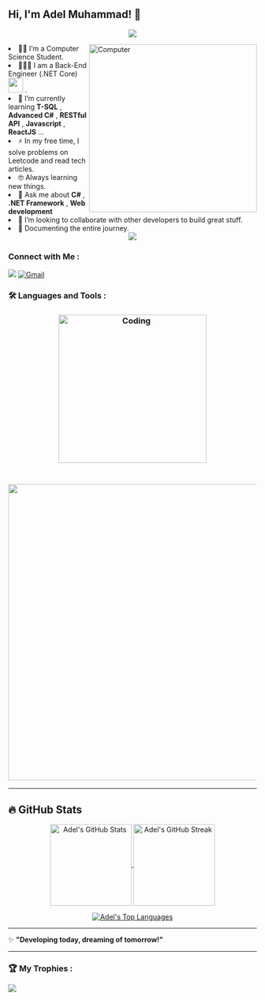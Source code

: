 <h2> Hi, I'm Adel Muhammad! 👋</h2>

<!-- Typing SVG by DenverCoder1 - https://github.com/DenverCoder1/readme-typing-svg -->
<p align="center">
  <a href="https://github.com/DenverCoder1/readme-typing-svg"><img src="https://readme-typing-svg.herokuapp.com/?lines=Software%20Engineer;Back-End%20Developer👨🏻‍💻;Always%20learning%20new%20things&font=Fira%20Code&center=true&width=440&height=45&color=2F81F7&vCenter=true&size=22"></a>
</p> 
<img src="https://github.com/lambiengcode/lambiengcode/blob/main/gif/dash.gif?raw=true" width="340px" align="right" alt="Computer">
<p
  
- 👨‍🎓 I’m a Computer Science Student.
- 👨🏻‍💻 I am a Back-End Engineer (.NET Core) <img src="https://media.giphy.com/media/WUlplcMpOCEmTGBtBW/giphy.gif" width="30"> .
- 🌱 I’m currently learning   **T-SQL** , **Advanced C#** , **RESTful API** ,  **Javascript** , **ReactJS** ...
- :zap: In my free time, I solve problems on Leetcode and read tech articles.
- 🤓 Always learning new things.
- 💬 Ask me about **C#** , **.NET Framework** , **Web development**
- 🤝 I’m looking to collaborate with other developers to build great stuff.
- 📄 Documenting the entire journey.

<div align="center">
    <img src="https://user-images.githubusercontent.com/73097560/115834477-dbab4500-a447-11eb-908a-139a6edaec5c.gif" />
</div>

### Connect with Me :
<a href="https://www.linkedin.com/in/adel-mohamed23" target="_blank"><img src="https://img.shields.io/badge/-Adel%20Muhammad-0077B5?style=for-the-badge&logo=Linkedin&logoColor=white"/></a>
[![Gmail](https://img.shields.io/badge/Gmail-D14836?style=for-the-badge&logo=gmail&logoColor=white&link=mailto:eslamshaban060@gmail.com)](mailto:adelmuhammad.r@gmail.com)


### :hammer_and_wrench: Languages and Tools :
<h3 align="center">
  
<img align="center" alt="Coding" width="300" src="https://user-images.githubusercontent.com/77529535/104816402-097a5f80-5843-11eb-9d83-deadb3bb212c.gif?raw=true" >

</h3>


<h3 align="center">
  <br>
<div align="center">
 <img width="600px"src="https://skillicons.dev/icons?i=html,css,js,react,cpp,cs,dotnet,git,vscode,visualstudio&perline=12"  />
</div>

---

## 🔥 GitHub Stats

<p align="center">
  <a href="https://github.com/AdelMuhammad-23">
    <img align="center" src="https://github-readme-stats.vercel.app/api?username=AdelMuhammad-23&show_icons=true&theme=algolia" alt="Adel's GitHub Stats" height="165" />
  </a>
  <a href="https://github.com/AdelMuhammad-23">
    <img align="center" src="https://github-readme-streak-stats.herokuapp.com?user=AdelMuhammad-23&theme=algolia&border_radius=4.6" alt="Adel's GitHub Streak" height="165" />
  </a>
</p>

<p align="center">
  <a href="https://github.com/AdelMuhammad-23">
    <img align="center" src="https://github-readme-stats.vercel.app/api/top-langs/?username=AdelMuhammad-23&layout=compact&theme=algolia" alt="Adel's Top Languages" />
  </a>
</p>

---

✨ **"Developing today, dreaming of tomorrow!"**


---

### 🏆 My Trophies :
![](https://github-profile-trophy.vercel.app/?username=AdelMuhammad-23&theme=algolia&no-frame=false&no-bg=true&margin-w=4&column=-1)
